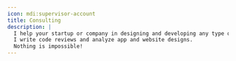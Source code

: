 ```yaml
---
icon: mdi:supervisor-account
title: Consulting
description: |
  I help your startup or company in designing and developing any type of Android app or website.
  I write code reviews and analyze app and website designs.
  Nothing is impossible!
---
```

